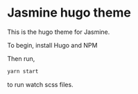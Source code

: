 # Jasmine hugo theme

This is the hugo theme for Jasmine.

To begin, install Hugo and NPM

Then run,
```js
yarn start
```
to run watch scss files.
